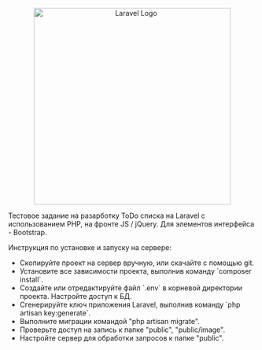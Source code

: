 <p align="center"><a href="https://laravel.com" target="_blank"><img src="https://raw.githubusercontent.com/laravel/art/master/logo-lockup/5%20SVG/2%20CMYK/1%20Full%20Color/laravel-logolockup-cmyk-red.svg" width="400" alt="Laravel Logo"></a></p>

<p>Тестовое задание на разарботку ToDo списка на Laravel с использованием  PHP, на фронте JS / jQuery. Для элементов интерфейса - Bootstrap.</p>

<p>Инструкция по установке и запуску на сервере:</p>
<p>
  <ul>
    <li>Скопируйте проект на сервер вручную, или скачайте с помощью git. </li>
    <li>Установите все зависимости проекта, выполнив команду `composer install`.</li>
    <li>Создайте или отредактируйте файл `.env` в корневой директории проекта. Настройте доступ к БД.</li>
    <li>Сгенерируйте ключ приложения Laravel, выполнив команду `php artisan key:generate`.</li>
    <li>Выполните миграции командой "php artisan migrate".</li>
    <li>Проверьте доступ на запись к папке "public", "public/image".</li>
    <li>Настройте сервер для обработки запросов к папке "public".</li>
  </ul>
</p>
